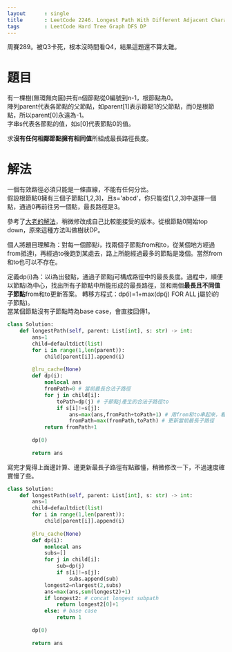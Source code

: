 ```yaml
---
layout      : single
title       : LeetCode 2246. Longest Path With Different Adjacent Characters
tags 		: LeetCode Hard Tree Graph DFS DP
---  
```

周賽289。被Q3卡死，根本沒時間看Q4，結果這題還不算太難。  

# 題目
有一棵樹(無環無向圖)共有n個節點從0編號到n-1，根節點為0。  
陣列parent代表各節點的父節點，如parent[1]表示節點1的父節點，而0是根節點，所以parent[0]永遠為-1。  
字串s代表各節點的值，如s[0]代表節點0的值。  

求**沒有任何相鄰節點擁有相同值**所組成最長路徑長度。

# 解法
一個有效路徑必須只能是一條直線，不能有任何分岔。  
假設根節點0擁有三個子節點[1,2,3]，且s='abcd'，你只能從[1,2,3]中選擇一個點，通過0再前往另一個點，最長路徑是3。  

參考了[大老的解法](https://leetcode-cn.com/problems/longest-path-with-different-adjacent-characters/solution/by-endlesscheng-92fw/)，稍微修改成自己比較能接受的版本。從根節點0開始top down，原來這種方法叫做樹狀DP。  

個人將題目理解為：對每一個節點i，找兩個子節點from和to，從某個地方經過from抵達i，再經過to後跑到某處去，路上所能經過最多的節點是幾個。當然from和to也可以不存在。

定義dp(i)為：以i為出發點，通過子節點j可構成路徑中的最長長度。過程中，順便以節點i為中心，找出所有子節點中所能形成的最長路徑，並和兩個**最長且不同值子節點**from和to更新答案。
轉移方程式：dp(i)=1+max(dp(j) FOR ALL j屬於i的子節點)。  
當某個節點沒有子節點時為base case，會直接回傳1。  

```python
class Solution:
    def longestPath(self, parent: List[int], s: str) -> int:
        ans=1
        child=defaultdict(list)
        for i in range(1,len(parent)):
            child[parent[i]].append(i) 
        
        @lru_cache(None)
        def dp(i):
            nonlocal ans
            fromPath=0 # 當前最長合法子路徑
            for j in child[i]:
                toPath=dp(j) # 子節點j產生的合法子路徑to
                if s[i]!=s[j]:
                    ans=max(ans,fromPath+toPath+1) # 用from和to串起來，看能不能刷新ans
                    fromPath=max(fromPath,toPath) # 更新當前最長子路徑
            return fromPath+1
        
        dp(0)
        
        return ans
```

寫完才覺得上面邊計算、邊更新最長子路徑有點難懂，稍微修改一下，不過速度確實慢了些。  

```python
class Solution:
    def longestPath(self, parent: List[int], s: str) -> int:
        ans=1
        child=defaultdict(list)
        for i in range(1,len(parent)):
            child[parent[i]].append(i) 
        
        @lru_cache(None)
        def dp(i):
            nonlocal ans
            subs=[]
            for j in child[i]:
                sub=dp(j)
                if s[i]!=s[j]:
                    subs.append(sub)
            longest2=nlargest(2,subs)
            ans=max(ans,sum(longest2)+1)
            if longest2: # concat longest subpath
                return longest2[0]+1 
            else: # base case
                return 1
            
        dp(0)
        
        return ans
```
